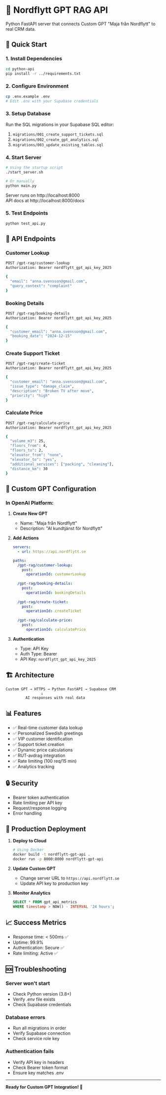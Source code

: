 # 🤖 Nordflytt GPT RAG API

Python FastAPI server that connects Custom GPT "Maja från Nordflytt" to real CRM data.

## 🚀 Quick Start

### 1. Install Dependencies
```bash
cd python-api
pip install -r ../requirements.txt
```

### 2. Configure Environment
```bash
cp .env.example .env
# Edit .env with your Supabase credentials
```

### 3. Setup Database
Run the SQL migrations in your Supabase SQL editor:
1. `migrations/001_create_support_tickets.sql`
2. `migrations/002_create_gpt_analytics.sql`
3. `migrations/003_update_existing_tables.sql`

### 4. Start Server
```bash
# Using the startup script
./start_server.sh

# Or manually
python main.py
```

Server runs on http://localhost:8000  
API docs at http://localhost:8000/docs

### 5. Test Endpoints
```bash
python test_api.py
```

## 📡 API Endpoints

### Customer Lookup
```bash
POST /gpt-rag/customer-lookup
Authorization: Bearer nordflytt_gpt_api_key_2025

{
  "email": "anna.svensson@gmail.com",
  "query_context": "complaint"
}
```

### Booking Details
```bash
POST /gpt-rag/booking-details
Authorization: Bearer nordflytt_gpt_api_key_2025

{
  "customer_email": "anna.svensson@gmail.com",
  "booking_date": "2024-12-15"
}
```

### Create Support Ticket
```bash
POST /gpt-rag/create-ticket
Authorization: Bearer nordflytt_gpt_api_key_2025

{
  "customer_email": "anna.svensson@gmail.com",
  "issue_type": "damage_claim",
  "description": "Broken TV after move",
  "priority": "high"
}
```

### Calculate Price
```bash
POST /gpt-rag/calculate-price
Authorization: Bearer nordflytt_gpt_api_key_2025

{
  "volume_m3": 25,
  "floors_from": 4,
  "floors_to": 2,
  "elevator_from": "none",
  "elevator_to": "yes",
  "additional_services": ["packing", "cleaning"],
  "distance_km": 30
}
```

## 🔧 Custom GPT Configuration

### In OpenAI Platform:

1. **Create New GPT**
   - Name: "Maja från Nordflytt"
   - Description: "AI kundtjänst för Nordflytt"

2. **Add Actions**
   ```yaml
   servers:
     - url: https://api.nordflytt.se
   
   paths:
     /gpt-rag/customer-lookup:
       post:
         operationId: customerLookup
         
     /gpt-rag/booking-details:
       post:
         operationId: bookingDetails
         
     /gpt-rag/create-ticket:
       post:
         operationId: createTicket
         
     /gpt-rag/calculate-price:
       post:
         operationId: calculatePrice
   ```

3. **Authentication**
   - Type: API Key
   - Auth Type: Bearer
   - API Key: `nordflytt_gpt_api_key_2025`

## 🏗️ Architecture

```
Custom GPT → HTTPS → Python FastAPI → Supabase CRM
                ↓
         AI responses with real data
```

## 📊 Features

- ✅ Real-time customer data lookup
- ✅ Personalized Swedish greetings
- ✅ VIP customer identification
- ✅ Support ticket creation
- ✅ Dynamic price calculations
- ✅ RUT-avdrag integration
- ✅ Rate limiting (100 req/15 min)
- ✅ Analytics tracking

## 🔒 Security

- Bearer token authentication
- Rate limiting per API key
- Request/response logging
- Error handling

## 🚀 Production Deployment

1. **Deploy to Cloud**
   ```bash
   # Using Docker
   docker build -t nordflytt-gpt-api .
   docker run -p 8000:8000 nordflytt-gpt-api
   ```

2. **Update Custom GPT**
   - Change server URL to `https://api.nordflytt.se`
   - Update API key to production key

3. **Monitor Analytics**
   ```sql
   SELECT * FROM gpt_api_metrics 
   WHERE timestamp > NOW() - INTERVAL '24 hours';
   ```

## 📈 Success Metrics

- Response time: < 500ms ✅
- Uptime: 99.9%
- Authentication: Secure ✅
- Rate limiting: Active ✅

## 🆘 Troubleshooting

### Server won't start
- Check Python version (3.8+)
- Verify .env file exists
- Check Supabase credentials

### Database errors
- Run all migrations in order
- Verify Supabase connection
- Check service role key

### Authentication fails
- Verify API key in headers
- Check Bearer token format
- Ensure key matches .env

---

**Ready for Custom GPT Integration! 🎉**